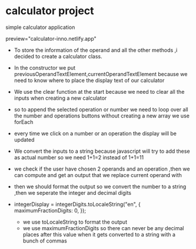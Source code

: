 # calculator project

simple calculator application

preview="calculator-inno.netlify.app"

 - To store the information of the operand and all the other methods ,i decided to create a calculator class.

 - In the constructor we put previousOperandTextElement,currentOperandTextElement because we need to know where to place the display text of our calculator

 - We use the clear function at the start because we need to clear all the inputs when creating a new calculator

  - so to append the selected operation or number we need to loop over all the number and operations buttons without creating a new array we use forEach
  
  - every time we click on a number or an operation the display will be updated

 - We convert the inputs to a string because javascript will try to add these as actual number so we need 1+1=2 instead of 1+1=11

 - we check if the user have chosen 2 operands and an operation ,then we can compute and get an output that we replace current operand with
 
 - then we should format the output so we convert the number to a string ,then we seperate the integer and decimal digits

 - integerDisplay = integerDigits.toLocaleString("en", {
        maximumFractionDigits: 0,
      }); 
      - we use toLocaleString to format the output
      - we use maximumFractionDigits so there can never be any decimal places after this value when it gets converted to a string with a bunch of commas


